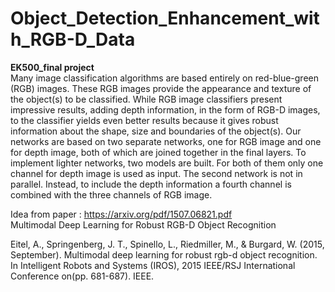# Object_Detection_Enhancement_with_RGB-D_Data
**EK500_final  project**
<br>
Many image classification algorithms are based entirely on red-blue-green (RGB) images. These RGB images provide the appearance and texture of the object(s) to be classified. While RGB image classifiers present impressive results, adding depth information, in the form of RGB-D images, to the classifier yields even better results because it gives robust information about the shape, size and boundaries of the object(s). Our networks are based on  two separate networks, one for RGB image and one for depth image, both of which are joined together in the final layers.
To implement lighter networks, two models are built. For both of them only one channel for depth image is used as input.   The second network is not in parallel.  Instead, to include the depth information a fourth channel is combined with the three channels of RGB image.

Idea from paper : https://arxiv.org/pdf/1507.06821.pdf
<br>
Multimodal Deep Learning for Robust RGB-D Object Recognition

Eitel, A., Springenberg, J. T., Spinello, L., Riedmiller, M., & Burgard, W. (2015, September). Multimodal deep learning for robust rgb-d object recognition. In Intelligent Robots and Systems (IROS), 2015 IEEE/RSJ International Conference on(pp. 681-687). IEEE.
